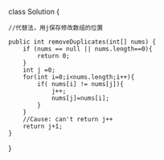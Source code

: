 
class Solution {


    //代替法，用j保存修改数组的位置
    
    public int removeDuplicates(int[] nums) {
        if (nums == null || nums.length==0){
            return 0;
        }
        int j =0;
        for(int i=0;i<nums.length;i++){
            if( nums[i] != nums[j]){
                j++;
                nums[j]=nums[i];
            }
        }
        //Cause: can't return j++
        return j+1;
    }
}